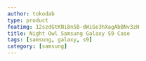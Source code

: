 ```yaml
---
author: tokodab
type: product
featimg: 12szdGtKNi8n5B-dWiGe3hXagAbBNv3zH
title: Night Owl Samsung Galaxy S9 Case
tags: [samsung, galaxy, s9]
category: [samsung]
---
```

